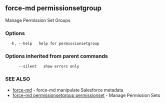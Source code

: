 ## force-md permissionsetgroup

Manage Permission Set Groups

### Options

```
  -h, --help   help for permissionsetgroup
```

### Options inherited from parent commands

```
      --silent   show errors only
```

### SEE ALSO

* [force-md](force-md.md)	 - force-md manipulate Salesforce metadata
* [force-md permissionsetgroup permissionset](force-md_permissionsetgroup_permissionset.md)	 - Manage Permission Sets

